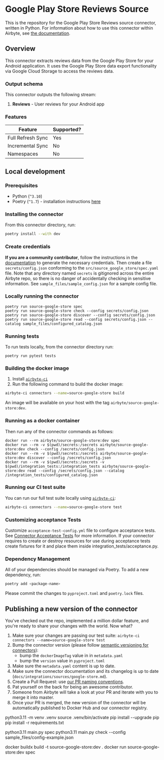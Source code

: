# Google Play Store Reviews Source

This is the repository for the Google Play Store Reviews source connector, written in Python.
For information about how to use this connector within Airbyte, see [the documentation](https://docs.airbyte.com/integrations/sources/google-store).

## Overview

This connector extracts reviews data from the Google Play Store for your Android application. It uses the Google Play Store data export functionality via Google Cloud Storage to access the reviews data.

### Output schema

This connector outputs the following stream:

1. **Reviews** - User reviews for your Android app

### Features

| Feature | Supported? |
| --- | --- |
| Full Refresh Sync | Yes |
| Incremental Sync | No |
| Namespaces | No |

## Local development

### Prerequisites

* Python (`^3.10`)
* Poetry (`^1.7`) - installation instructions [here](https://python-poetry.org/docs/#installation)



### Installing the connector

From this connector directory, run:
```bash
poetry install --with dev
```


### Create credentials

**If you are a community contributor**, follow the instructions in the [documentation](https://docs.airbyte.com/integrations/sources/google-store)
to generate the necessary credentials. Then create a file `secrets/config.json` conforming to the `src/source_google_store/spec.yaml` file.
Note that any directory named `secrets` is gitignored across the entire Airbyte repo, so there is no danger of accidentally checking in sensitive information.
See `sample_files/sample_config.json` for a sample config file.


### Locally running the connector

```
poetry run source-google-store spec
poetry run source-google-store check --config secrets/config.json
poetry run source-google-store discover --config secrets/config.json
poetry run source-google-store read --config secrets/config.json --catalog sample_files/configured_catalog.json
```

### Running tests

To run tests locally, from the connector directory run:

```
poetry run pytest tests
```

### Building the docker image

1. Install [`airbyte-ci`](https://github.com/airbytehq/airbyte/blob/master/airbyte-ci/connectors/pipelines/README.md)
2. Run the following command to build the docker image:
```bash
airbyte-ci connectors --name=source-google-store build
```

An image will be available on your host with the tag `airbyte/source-google-store:dev`.


### Running as a docker container

Then run any of the connector commands as follows:
```
docker run --rm airbyte/source-google-store:dev spec
docker run --rm -v $(pwd)/secrets:/secrets airbyte/source-google-store:dev check --config /secrets/config.json
docker run --rm -v $(pwd)/secrets:/secrets airbyte/source-google-store:dev discover --config /secrets/config.json
docker run --rm -v $(pwd)/secrets:/secrets -v $(pwd)/integration_tests:/integration_tests airbyte/source-google-store:dev read --config /secrets/config.json --catalog /integration_tests/configured_catalog.json
```

### Running our CI test suite

You can run our full test suite locally using [`airbyte-ci`](https://github.com/airbytehq/airbyte/blob/master/airbyte-ci/connectors/pipelines/README.md):

```bash
airbyte-ci connectors --name=source-google-store test
```

### Customizing acceptance Tests

Customize `acceptance-test-config.yml` file to configure acceptance tests. See [Connector Acceptance Tests](https://docs.airbyte.com/connector-development/testing-connectors/connector-acceptance-tests-reference) for more information.
If your connector requires to create or destroy resources for use during acceptance tests create fixtures for it and place them inside integration_tests/acceptance.py.

### Dependency Management

All of your dependencies should be managed via Poetry. 
To add a new dependency, run:

```bash
poetry add <package-name>
```

Please commit the changes to `pyproject.toml` and `poetry.lock` files.

## Publishing a new version of the connector

You've checked out the repo, implemented a million dollar feature, and you're ready to share your changes with the world. Now what?
1. Make sure your changes are passing our test suite: `airbyte-ci connectors --name=source-google-store test`
2. Bump the connector version (please follow [semantic versioning for connectors](https://docs.airbyte.com/contributing-to-airbyte/resources/pull-requests-handbook/#semantic-versioning-for-connectors)): 
    - bump the `dockerImageTag` value in in `metadata.yaml`
    - bump the `version` value in `pyproject.toml`
3. Make sure the `metadata.yaml` content is up to date.
4. Make sure the connector documentation and its changelog is up to date (`docs/integrations/sources/google-store.md`).
5. Create a Pull Request: use [our PR naming conventions](https://docs.airbyte.com/contributing-to-airbyte/resources/pull-requests-handbook/#pull-request-title-convention).
6. Pat yourself on the back for being an awesome contributor.
7. Someone from Airbyte will take a look at your PR and iterate with you to merge it into master.
8. Once your PR is merged, the new version of the connector will be automatically published to Docker Hub and our connector registry.



python3.11 -m venv .venv
source .venv/bin/activate
pip install --upgrade pip
pip install -r requirements.txt

 python3.11 main.py spec
python3.11 main.py check --config sample_files/config-example.json

docker buildx build -t source-google-store:dev .
 docker run source-google-store:dev spec